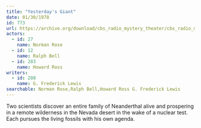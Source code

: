 ```yaml
---
title: "Yesterday's Giant"
date: 01/30/1978
id: 773
url: https://archive.org/download/cbs_radio_mystery_theater/cbs_radio_mystery_theater-0751-0800.zip/cbs_radio_mystery_theater-0751-0800%2Fcbsrmt_0773_yesterdays_giant.mp3
actors:  
  - id: 27
    name: Norman Rose  
  - id: 12
    name: Ralph Bell  
  - id: 283
    name: Howard Ross
writers:  
  - id: 288
    name: G. Frederick Lewis
searchable: Norman Rose,Ralph Bell,Howard Ross G. Frederick Lewis
---
```

Two scientists discover an entire family of Neanderthal alive and prospering in a remote wilderness in the Nevada desert in the wake of a nuclear test. Each pursues the living fossils with his own agenda.